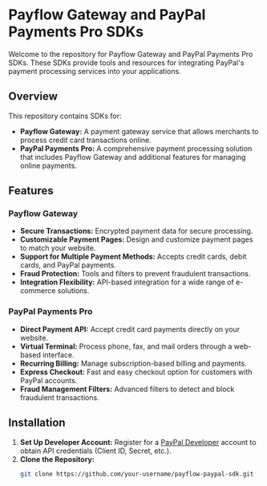 # Payflow Gateway and PayPal Payments Pro SDKs

Welcome to the repository for Payflow Gateway and PayPal Payments Pro SDKs. These SDKs provide tools and resources for integrating PayPal's payment processing services into your applications.

## Overview

This repository contains SDKs for:
- **Payflow Gateway:** A payment gateway service that allows merchants to process credit card transactions online.
- **PayPal Payments Pro:** A comprehensive payment processing solution that includes Payflow Gateway and additional features for managing online payments.

## Features

### Payflow Gateway
- **Secure Transactions:** Encrypted payment data for secure processing.
- **Customizable Payment Pages:** Design and customize payment pages to match your website.
- **Support for Multiple Payment Methods:** Accepts credit cards, debit cards, and PayPal payments.
- **Fraud Protection:** Tools and filters to prevent fraudulent transactions.
- **Integration Flexibility:** API-based integration for a wide range of e-commerce solutions.

### PayPal Payments Pro
- **Direct Payment API:** Accept credit card payments directly on your website.
- **Virtual Terminal:** Process phone, fax, and mail orders through a web-based interface.
- **Recurring Billing:** Manage subscription-based billing and payments.
- **Express Checkout:** Fast and easy checkout option for customers with PayPal accounts.
- **Fraud Management Filters:** Advanced filters to detect and block fraudulent transactions.

## Installation

1. **Set Up Developer Account:** Register for a [PayPal Developer](https://developer.paypal.com) account to obtain API credentials (Client ID, Secret, etc.).
2. **Clone the Repository:**
   ```sh
   git clone https://github.com/your-username/payflow-paypal-sdk.git
